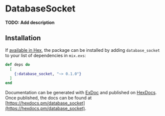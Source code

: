 # DatabaseSocket

**TODO: Add description**

## Installation

If [available in Hex](https://hex.pm/docs/publish), the package can be installed
by adding `database_socket` to your list of dependencies in `mix.exs`:

```elixir
def deps do
  [
    {:database_socket, "~> 0.1.0"}
  ]
end
```

Documentation can be generated with [ExDoc](https://github.com/elixir-lang/ex_doc)
and published on [HexDocs](https://hexdocs.pm). Once published, the docs can
be found at [https://hexdocs.pm/database_socket](https://hexdocs.pm/database_socket).

